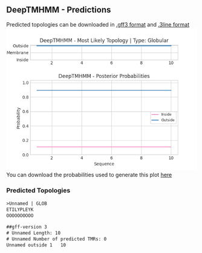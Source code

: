 ## DeepTMHMM - Predictions
Predicted topologies can be downloaded in [.gff3 format](TMRs.gff3) and [.3line format](predicted_topologies.3line)
![picture](plot.png)
You can download the probabilities used to generate this plot [here](Unnamed_probs.csv)
### Predicted Topologies
```
>Unnamed | GLOB
ETILYPLEYK
OOOOOOOOOO

```


```
##gff-version 3
# Unnamed Length: 10
# Unnamed Number of predicted TMRs: 0
Unnamed	outside	1	10				

```
